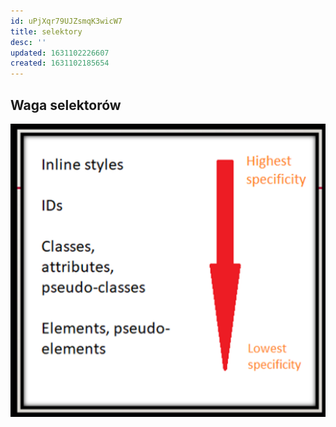 ```yaml
---
id: uPjXqr79UJZsmqK3wicW7
title: selektory
desc: ''
updated: 1631102226607
created: 1631102185654
---
```


## Waga selektorów

![](/assets/images/2021-09-08-13-59-28.png)

